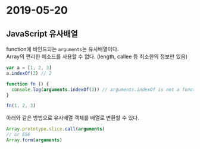 # 2019-05-20

## JavaScript 유사배열
function에 바인드되는 `arguments`는 유사배열이다.  
Array의 편리한 메소드를 사용할 수 없다. (length, callee 등 최소한의 정보만 있음)

```javascript
var a = [1, 2, 3]
a.indexOf(3) // 2

function fn () {
  console.log(arguments.indexOf(3)) // arguments.indexOf is not a function
}

fn(1, 2, 3)
```

아래와 같은 방법으로 유사배열 객체를 배열로 변환할 수 있다.
```javascript
Array.prototype.slice.call(arguments)
// or ES6
Array.form(arguments)
```
